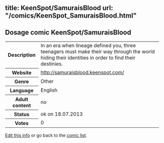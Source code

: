 title: KeenSpot/SamuraisBlood
url: "/comics/KeenSpot_SamuraisBlood.html"
---
Dosage comic KeenSpot/SamuraisBlood
-----------------------------------------

<p id="msg"></p>
<script type="text/javascript">
if (window.location.search === '?edit_info_mail=sent_ok') {
  var elem = document.getElementById("msg");
  elem.innerHTML = 'Edited information sucessfully sent for review, which is usually done daily. Thanks!';
  elem.className = 'ok';
}
</script>
<table class="comicinfo">
<tr>
<th>Description</th><td>In an era when lineage defined you, three teenagers must make their way through the world hiding their identities in order to find their destinies.</td>
</tr>
<tr>
<th>Website</th><td><a href="http://samuraisblood.keenspot.com/">http://samuraisblood.keenspot.com/</a></td>
</tr>
<tr>
<th>Genre</th><td>Other</td>
</tr>
<tr>
<th>Language</th><td>English</td>
</tr>
<tr>
<th>Adult content</th><td>no</td>
</tr>
<tr>
<th>Status</th><td>ok on 18.07.2013</td>
</tr>
<tr>
<th>Votes</th><td>0</td>
</tr>
</table>

[Edit this info](KeenSpot_SamuraisBlood_edit.html) or go back to the [comic list](../comic-index.html).

